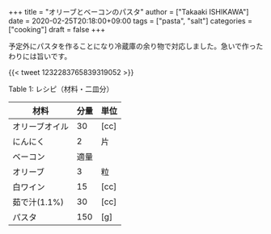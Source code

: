 +++
title = "オリーブとベーコンのパスタ"
author = ["Takaaki ISHIKAWA"]
date = 2020-02-25T20:18:00+09:00
tags = ["pasta", "salt"]
categories = ["cooking"]
draft = false
+++

予定外にパスタを作ることになり冷蔵庫の余り物で対応しました。急いで作ったわりには旨いです。

{{< tweet 1232283765839319052 >}}

<div class="table-caption">
  <span class="table-number">Table 1</span>:
  レシピ（材料・二皿分）
</div>

| 材料      | 分量 | 単位 |
|---------|----|----|
| オリーブオイル | 30  | [cc] |
| にんにく  | 2   | 片   |
| ベーコン  | 適量 |      |
| オリーブ  | 3   | 粒   |
| 白ワイン  | 15  | [cc] |
| 茹で汁(1.1%) | 30  | [cc] |
| パスタ    | 150 | [g]  |
